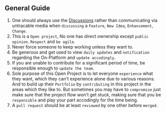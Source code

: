 
## General Guide

1. One should always use the [Discussions](https://github.com/On-Platform/OnPlatform/discussions) rather than communicating via untracable media when `discussing` a `Feature`, `New Idea`, `Enhancement`, `Change`.
2. This is a `Open project`, No one has direct ownership except `public opinion`. `Respect` and `be agile`.
3. Never force someone to keep working unless they want to.
4. Be generous and get used to view `daily updates` and `notification` regarding the On-Platform and `update accodingly`.
5. If you are unable to contribute for a significant period of time, be responsible enough to `update the team`.
6. Sole purpose of this Open Project is to let everyone `experience` what they want, which they can't experience alone due to various reasons. And to build up their `Portfolio` by `contributing` in this project in the areas which they like to. But sometimes you may have to `compromise` just make sure that the project flow won't get stuck, making sure that you be `responsible` and play your part accodingly for the time being.
7. A `pull request` should be at least `reviewed` by one other before `merged`.
